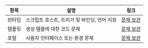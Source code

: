 항목 | 설명 | 링크
---------|-------|-----------
런타임 | 스크립트 호스트, 트리거 및 바인딩, 언어 지원 | [문제 보관](https://github.com/Azure/azure-webjobs-sdk-script/issues)
템플릿 | 생성 템플에 대한 코드 문제 | [문제 보관](https://github.com/Azure/azure-webjobs-sdk-templates/issues)
포털 | 사용자 인터페이스 또는 환경 문제 | [문제 보관](https://github.com/ProjectKudu/WebJobsPortal/issues)

<!---HONumber=AcomDC_0413_2016-->